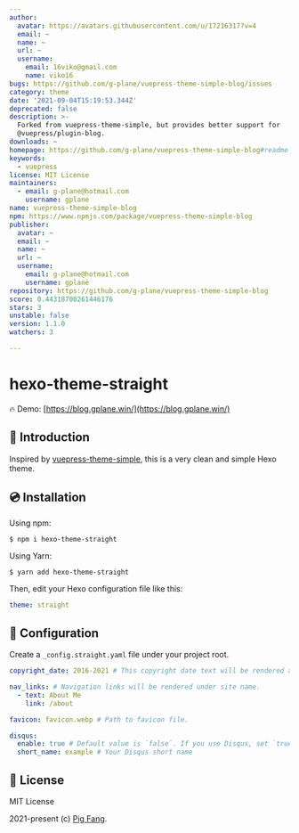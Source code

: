 ```yaml
---
author:
  avatar: https://avatars.githubusercontent.com/u/17216317?v=4
  email: ~
  name: ~
  url: ~
  username:
    email: 16viko@gmail.com
    name: viko16
bugs: https://github.com/g-plane/vuepress-theme-simple-blog/issues
category: theme
date: '2021-09-04T15:19:53.344Z'
deprecated: false
description: >-
  Forked from vuepress-theme-simple, but provides better support for
  @vuepress/plugin-blog.
downloads: ~
homepage: https://github.com/g-plane/vuepress-theme-simple-blog#readme
keywords:
  - vuepress
license: MIT License
maintainers:
  - email: g-plane@hotmail.com
    username: gplane
name: vuepress-theme-simple-blog
npm: https://www.npmjs.com/package/vuepress-theme-simple-blog
publisher:
  avatar: ~
  email: ~
  name: ~
  url: ~
  username:
    email: g-plane@hotmail.com
    username: gplane
repository: https://github.com/g-plane/vuepress-theme-simple-blog
score: 0.44318700261446176
stars: 3
unstable: false
version: 1.1.0
watchers: 3

---
```


# hexo-theme-straight

🔥 Demo: [https://blog.gplane.win/](https://blog.gplane.win/)

## 📘 Introduction

Inspired by [vuepress-theme-simple](https://github.com/viko16/vuepress-theme-simple), this is a very clean and simple Hexo theme.

## 💿 Installation

Using npm:

```
$ npm i hexo-theme-straight
```

Using Yarn:

```
$ yarn add hexo-theme-straight
```

Then, edit your Hexo configuration file like this:

```yaml
theme: straight
```

## 🔧 Configuration

Create a `_config.straight.yaml` file under your project root.

```yaml
copyright_date: 2016-2021 # This copyright date text will be rendered at footer.

nav_links: # Navigation links will be rendered under site name.
  - text: About Me
    link: /about

favicon: favicon.webp # Path to favicon file.

disqus:
  enable: true # Default value is `false`. If you use Disqus, set `true`.
  short_name: example # Your Disqus short name
```

## 📃 License

MIT License

2021-present (c) [Pig Fang](https://github.com/g-plane).
